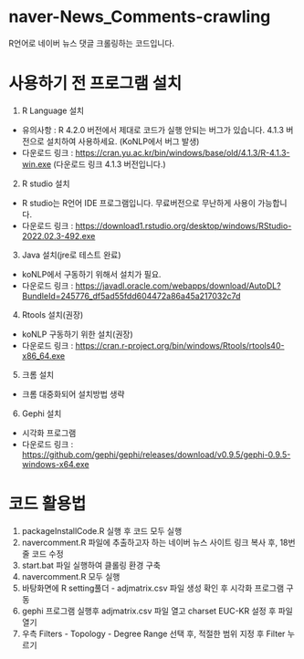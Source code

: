 # naver-News_Comments-crawling
R언어로 네이버 뉴스 댓글 크롤링하는 코드입니다.


# 사용하기 전 프로그램 설치

1. R Language 설치
 * 유의사항 : R 4.2.0 버전에서 제대로 코드가 실행 안되는 버그가 있습니다. 4.1.3 버전으로 설치하여 사용하세요. (KoNLP에서 버그 발생)
 * 다운로드 링크 : https://cran.yu.ac.kr/bin/windows/base/old/4.1.3/R-4.1.3-win.exe (다운로드 링크 4.1.3 버전입니다.)

2. R studio 설치
 * R studio는 R언어 IDE 프로그램입니다. 무료버전으로 무난하게 사용이 가능합니다.
 * 다운로드 링크 : https://download1.rstudio.org/desktop/windows/RStudio-2022.02.3-492.exe

3. Java 설치(jre로 테스트 완료)
 * koNLP에서 구동하기 위해서 설치가 필요.
 * 다운로드 링크 : https://javadl.oracle.com/webapps/download/AutoDL?BundleId=245776_df5ad55fdd604472a86a45a217032c7d

4. Rtools 설치(권장)
 * koNLP 구동하기 위한 설치(권장)
 * 다운로드 링크 : https://cran.r-project.org/bin/windows/Rtools/rtools40-x86_64.exe

5. 크롬 설치
 * 크롬 대중화되어 설치방법 생략

6. Gephi 설치
 * 시각화 프로그램
 * 다운로드 링크 : https://github.com/gephi/gephi/releases/download/v0.9.5/gephi-0.9.5-windows-x64.exe

# 코드 활용법

1. packageInstallCode.R 실행 후 코드 모두 실행
2. navercomment.R 파일에 추출하고자 하는 네이버 뉴스 사이트 링크 복사 후, 18번 줄 코드 수정
3. start.bat 파일 실행하여 클롤링 환경 구축
4. navercomment.R 모두 실행
5. 바탕화면에 R setting풀더 - adjmatrix.csv 파일 생성 확인 후 시각화 프로그램 구동
6. gephi 프로그램 실행후 adjmatrix.csv 파일 열고 charset EUC-KR 설정 후 파일 열기
7. 우측 Filters - Topology - Degree Range 선택 후, 적절한 범위 지정 후 Filter 누르기
